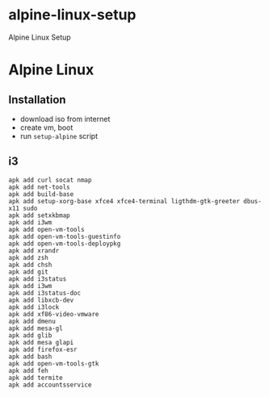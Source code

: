 # alpine-linux-setup
Alpine Linux Setup

# Alpine Linux
## Installation
* download iso from internet
* create vm, boot
* run `setup-alpine` script

## i3
```
apk add curl socat nmap 
apk add net-tools
apk add build-base
apk add setup-xorg-base xfce4 xfce4-terminal ligthdm-gtk-greeter dbus-x11 sudo 
apk add setxkbmap
apk add i3wm
apk add open-vm-tools
apk add open-vm-tools-guestinfo
apk add open-vm-tools-deploypkg
apk add xrandr
apk add zsh
apk add chsh
apk add git
apk add i3status
apk add i3wm
apk add i3status-doc
apk add libxcb-dev
apk add i3lock
apk add xf86-video-vmware
apk add dmenu
apk add mesa-gl
apk add glib
apk add mesa glapi
apk add firefox-esr
apk add bash
apk add open-vm-tools-gtk
apk add feh
apk add termite
apk add accountsservice
```


